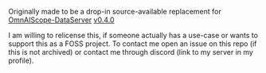 Originally made to be a drop-in source-available replacement for [OmnAIScope-DataServer](https://github.com/omnai-project/OmnAIScope-DataServer) [v0.4.0](https://github.com/omnai-project/OmnAIScope-DataServer/releases/tag/v0.4.0)

I am willing to relicense this, if someone actually has a use-case or wants to support this as a FOSS project.
To contact me open an issue on this repo (if this is not archived) or contact me through discord (link to my server in my profile).
